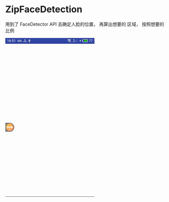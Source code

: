 # ZipFaceDetection

用到了 FaceDetector API 去确定人脸的位置， 再算出想要的 区域， 按照想要的比例

![image](https://github.com/ziq358/ZipFaceDetection/blob/master/readMe/%E5%BD%95%E5%B1%8F%E4%B8%93%E5%AE%B6171216165152_20171216164935.gif)

